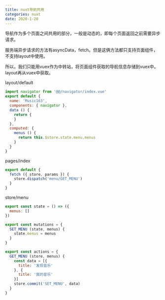```yaml
---
title: nuxt导航共用
categories: nuxt
date: 2020-1-20
---  
```


导航作为多个页面之间共用的部分，一般是动态的，即每个页面返回之前需要异步请求。

服务端异步请求的方法有asyncData，fetch。但是这俩方法都只支持页面组件，不支持layout中使用。

所以，我们只能用vuex作为中转站，将页面组件获取的导航信息存储到vuex中。layout再从vuex中获取。

layout/default
```javascript
import navigator from '@@/navigator/index.vue'
export default {
  name: 'Music163',
  components: { navigator },
  data () {
    return {
    }
  },
  computed: {
    menus () {
      return this.$store.state.menu.menus
    }
  }
}
```

pages/index
```javascript
export default {
  fetch ({ store, params }) {
    store.dispatch('menu/GET_MENU')
  }
}
```

store/menu
```javascript
export const state = () => ({
  menus: []
})

export const mutations = {
  SET_MENU (state, menus) {
    state.menus = menus
  }
}

export const actions = {
  GET_MENU (store, menus) {
    const data = [{
      title: '发现音乐'
    }, {
      title: '我的音乐'
    }]
    store.commit('SET_MENU', data)
  }
}

```